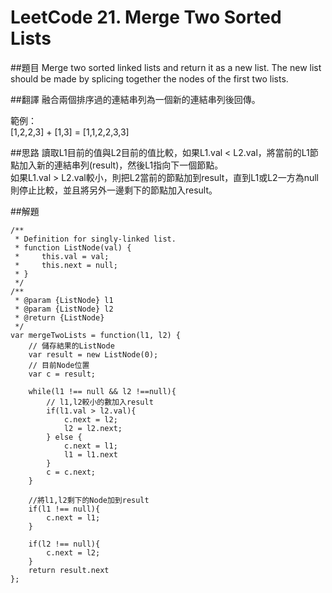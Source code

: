 # LeetCode 21. Merge Two Sorted Lists

##題目
Merge two sorted linked lists and return it as a new list. The new list should be made by splicing together the nodes of the first two lists.

##翻譯
融合兩個排序過的連結串列為一個新的連結串列後回傳。

範例：  
[1,2,2,3] + [1,3] = [1,1,2,2,3,3]

##思路
讀取L1目前的值與L2目前的值比較，如果L1.val < L2.val，將當前的L1節點加入新的連結串列(result)，然後L1指向下一個節點。  
如果L1.val > L2.val較小，則把L2當前的節點加到result，直到L1或L2一方為null則停止比較，並且將另外一邊剩下的節點加入result。

##解題
```
/**
 * Definition for singly-linked list.
 * function ListNode(val) {
 *     this.val = val;
 *     this.next = null;
 * }
 */
/**
 * @param {ListNode} l1
 * @param {ListNode} l2
 * @return {ListNode}
 */
var mergeTwoLists = function(l1, l2) {
    // 儲存結果的ListNode
    var result = new ListNode(0);
    // 目前Node位置
    var c = result;
    
    while(l1 !== null && l2 !==null){
        // l1,l2較小的數加入result
        if(l1.val > l2.val){
            c.next = l2;
            l2 = l2.next;
        } else {
            c.next = l1;
            l1 = l1.next
        }
        c = c.next;
    }
    
    //將l1,l2剩下的Node加到result
    if(l1 !== null){
        c.next = l1;
    }
    
    if(l2 !== null){
        c.next = l2;
    }
    return result.next
};
```